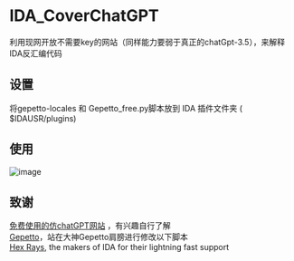 # IDA_CoverChatGPT
利用现网开放不需要key的网站（同样能力要弱于真正的chatGpt-3.5），来解释IDA反汇编代码

## 设置
将gepetto-locales 和 Gepetto_free.py脚本放到 IDA 插件文件夹 ( $IDAUSR/plugins)

## 使用
![image](https://user-images.githubusercontent.com/50468890/234507994-08d493ce-8645-4822-ad45-9f97cac2c6e1.png)

## 致谢
[免费使用的仿chatGPT网站](https://chat12.yqcloud.top)  ，有兴趣自行了解  
[Gepetto](https://github.com/JusticeRage/Gepetto)，站在大神Gepetto肩膀进行修改以下脚本  
[Hex Rays](https://hex-rays.com/), the makers of IDA for their lightning fast support
